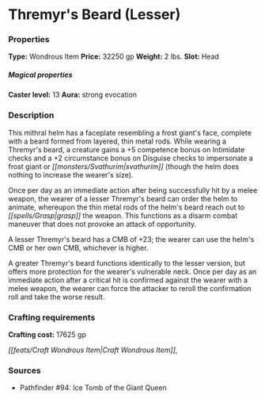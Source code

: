 ﻿---
Title: "Thremyr's Beard (Lesser)"
Type: "Wondrous Item"
Price: "32250 gp"
Weight: "2 lbs."
Slot: "Head"
Caster level: "13"
Aura: "strong evocation"
Description: |
  "This mithral helm has a faceplate resembling a frost giant's face, complete with a beard formed from layered, thin metal rods. While wearing a _Thremyr's beard_, a creature gains a +5 competence bonus on Intimidate checks and a +2 circumstance bonus on Disguise checks to impersonate a frost giant or svathurim (though the helm does nothing to increase the wearer's size).
  Once per day as an immediate action after being successfully hit by a melee weapon, the wearer of a _lesser Thremyr's beard_ can order the helm to animate, whereupon the thin metal rods of the helm's beard reach out to grasp the weapon. This functions as a disarm combat maneuver that does not provoke an attack of opportunity.
  A _lesser Thremyr's beard_ has a CMB of +23; the wearer can use the helm's CMB or her own CMB, whichever is higher.
  A _greater Thremyr's beard_ functions identically to the lesser version, but offers more protection for the wearer's vulnerable neck. Once per day as an immediate action after a critical hit is confirmed against the wearer with a melee weapon, the wearer can force the attacker to reroll the confirmation roll and take the worse result."
Crafting cost: "17625 gp"
Sources: "['Pathfinder #94: Ice Tomb of the Giant Queen']"
---

# Thremyr's Beard (Lesser)

### Properties

**Type:** Wondrous Item **Price:** 32250 gp **Weight:** 2 lbs. **Slot:** Head

##### Magical properties

**Caster level:** 13 **Aura:** strong evocation

### Description

This mithral helm has a faceplate resembling a frost giant's face, complete with a beard formed from layered, thin metal rods. While wearing a Thremyr's beard, a creature gains a +5 competence bonus on Intimidate checks and a +2 circumstance bonus on Disguise checks to impersonate a frost giant or _[[monsters/Svathurim|svathurim]]_ (though the helm does nothing to increase the wearer's size).

Once per day as an immediate action after being successfully hit by a melee weapon, the wearer of a lesser Thremyr's beard can order the helm to animate, whereupon the thin metal rods of the helm's beard reach out to _[[spells/Grasp|grasp]]_ the weapon. This functions as a disarm combat maneuver that does not provoke an attack of opportunity.

A lesser Thremyr's beard has a CMB of +23; the wearer can use the helm's CMB or her own CMB, whichever is higher.

A greater Thremyr's beard functions identically to the lesser version, but offers more protection for the wearer's vulnerable neck. Once per day as an immediate action after a critical hit is confirmed against the wearer with a melee weapon, the wearer can force the attacker to reroll the confirmation roll and take the worse result.

### Crafting requirements

**Crafting cost:** 17625 gp

_[[feats/Craft Wondrous Item|Craft Wondrous Item]]_,

### Sources

* Pathfinder #94: Ice Tomb of the Giant Queen